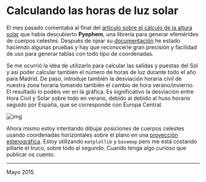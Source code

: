 # Calculando las horas de luz solar


El mes pasado comentaba al final del [artículo sobre el cálculo de la altura
solar](calculando-altura-solar.md.html) que había descubierto **Pyephem**, una librería para generar efemérides de
cuerpos celestes. Después de ojear su [documentación](http://rhodesmill.org/pyephem/quick.html) he estado haciendo algunas
pruebas y hay que reconocerle gran precisión y facilidad de uso para generar
tablas con todo tipo de coordenadas. 

Se me ocurrió la idea de utilizarlo para calcular las salidas y puestas del Sol
y así poder calcular también el número de horas de luz durante todo el año para
Madrid. De paso, introduje también la desviación horaria civil de nuestra zona
horaria tomando también el cambio de hora verano/invierno. El resultado lo
podéis ver en la gráfica. Es significativo la desviación entre Hora Civil y
Solar sobre todo en verano, debido al debido al huso horario seguido por España,
que se corresponde con Europa Central.

![img](../res/orto-ocaso-anual.jpg)

Ahora mismo estoy intentando dibujar posiciones de cuerpos celestes usando
coordenadas horizontales sobre el plano en una [proyección esterográfica](http://es.wikipedia.org/wiki/Proyecci%C3%B3n_estereogr%C3%A1fica). Estoy
utilizando `matplotlib` y `basemap` pero me está costando pillarle el truco,
sobre todo al segundo. Cuando tenga algo curioso que publicar os cuento.


---

Mayo 2015

